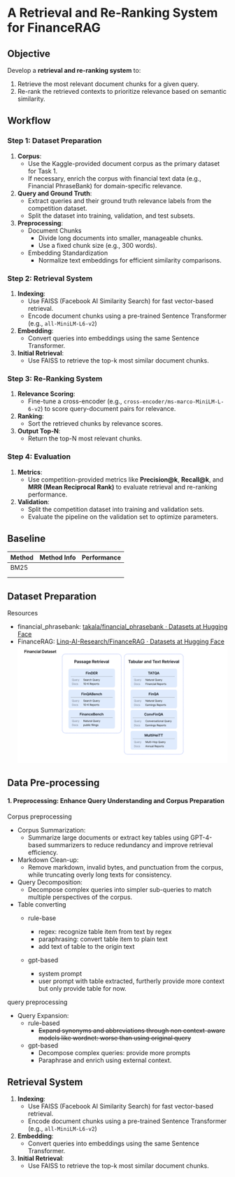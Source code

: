 # A Retrieval and Re-Ranking System for FinanceRAG

## Objective

Develop a **retrieval and re-ranking system** to:

1. Retrieve the most relevant document chunks for a given query.
2. Re-rank the retrieved contexts to prioritize relevance based on semantic similarity.

## **Workflow**

### **Step 1: Dataset Preparation**

1. **Corpus**:
   - Use the Kaggle-provided document corpus as the primary dataset for Task 1.
   - If necessary, enrich the corpus with financial text data (e.g., Financial PhraseBank) for domain-specific relevance.
2. **Query and Ground Truth**:
   - Extract queries and their ground truth relevance labels from the competition dataset.
   - Split the dataset into training, validation, and test subsets.
3. **Preprocessing**:
   - Document Chunks
     - Divide long documents into smaller, manageable chunks.
     - Use a fixed chunk size (e.g., 300 words).
   - Embedding Standardization
     - Normalize text embeddings for efficient similarity comparisons.

### Step 2: Retrieval System

1. **Indexing**:
   - Use FAISS (Facebook AI Similarity Search) for fast vector-based retrieval.
   - Encode document chunks using a pre-trained Sentence Transformer (e.g., `all-MiniLM-L6-v2`)
2. **Embedding**: 
   - Convert queries into embeddings using the same Sentence Transformer.
3. **Initial Retrieval**:
   - Use FAISS to retrieve the top-k most similar document chunks.

### Step 3: Re-Ranking System

1. **Relevance Scoring**:
   - Fine-tune a cross-encoder (e.g., `cross-encoder/ms-marco-MiniLM-L-6-v2`) to score query-document pairs for relevance.
2. **Ranking**:
   - Sort the retrieved chunks by relevance scores.
3. **Output Top-N**:
   - Return the top-N most relevant chunks.

### **Step 4: Evaluation**

1. **Metrics**:
   - Use competition-provided metrics like **Precision@k**, **Recall@k**, and **MRR (Mean Reciprocal Rank)** to evaluate retrieval and re-ranking performance.
2. **Validation**:
   - Split the competition dataset into training and validation sets.
   - Evaluate the pipeline on the validation set to optimize parameters.

## Baseline

| Method | Method Info | Performance |
| ------ | ----------- | ----------- |
| BM25   |             |             |
|        |             |             |
|        |             |             |



## Dataset Preparation

Resources

- financial_phrasebank: [takala/financial_phrasebank · Datasets at Hugging Face](https://huggingface.co/datasets/takala/financial_phrasebank)
- FinanceRAG: [Linq-AI-Research/FinanceRAG · Datasets at Hugging Face](https://huggingface.co/datasets/Linq-AI-Research/FinanceRAG?row=1)![image-20241223144017556](figures\image-20241223144017556.png)



## Data Pre-processing

#### **1. Preprocessing: Enhance Query Understanding and Corpus Preparation**

Corpus preprocessing

- Corpus Summarization:
  - Summarize large documents or extract key tables using GPT-4-based summarizers to reduce redundancy and improve retrieval efficiency.
- Markdown Clean-up:
  - Remove markdown, invalid bytes, and punctuation from the corpus, while truncating overly long texts for consistency.
- Query Decomposition:
  - Decompose complex queries into simpler sub-queries to match multiple perspectives of the corpus.
- Table converting
  - rule-base
    - regex: recognize table item from text by regex
    - paraphrasing: convert table item to plain text
    - add text of table to the origin text

  - gpt-based
    - system prompt
    - user prompt with table extracted, furtherly provide more context but only provide table for now.


query preprocessing

- Query Expansion:
  - rule-based
    - ~~Expand synonyms and abbreviations through non context-aware models like wordnet: worse than using original query~~
  - gpt-based
    - Decompose complex queries: provide more prompts
    - Paraphrase and enrich using external context.



## Retrieval System

1. **Indexing**:
   - Use FAISS (Facebook AI Similarity Search) for fast vector-based retrieval.
   - Encode document chunks using a pre-trained Sentence Transformer (e.g., `all-MiniLM-L6-v2`)
2. **Embedding**: 
   - Convert queries into embeddings using the same Sentence Transformer.
3. **Initial Retrieval**:
   - Use FAISS to retrieve the top-k most similar document chunks.








